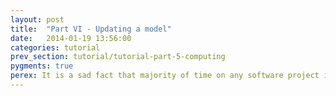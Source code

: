 ```yaml
---
layout: post
title:  "Part VI - Updating a model"
date:   2014-01-19 13:56:00
categories: tutorial
prev_section: tutorial/tutorial-part-5-computing
pygments: true
perex: It is a sad fact that majority of time on any software project is spent maintaining it and changing it then on first iteration getting it out of the door. Let's see what happens when a customer asks us for updating the model. The question is not if this happens but when.
---
```


